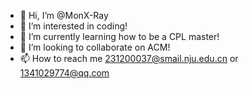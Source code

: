 - 👋 Hi, I’m @MonX-Ray
- 👀 I’m interested in coding!
- 🌱 I’m currently learning how to be a CPL master!
- 💞️ I’m looking to collaborate on ACM!
- 📫 How to reach me 231200037@smail.nju.edu.cn or 1341029774@qq.com

<!---
antX-Ray/antX-Ray is a ✨ special ✨ repository because its `README.md` (this file) appears on your GitHub profile.
You can click the Preview link to take a look at your changes.
--->
